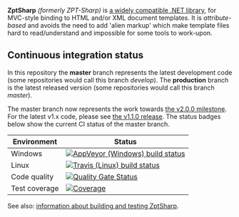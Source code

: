 **ZptSharp** *(formerly ZPT-Sharp)* is [a widely compatible .NET library], for MVC-style binding to
HTML and/or XML document templates. It is *attribute-based* and avoids the
need to add 'alien markup' which make template files hard to read/understand
and impossible for some tools to work-upon.

[a widely compatible .NET library]: ZptSharp.Documentation/articles/Compatibility.md

## Continuous integration status
In this repository the **master** branch represents the latest development code
(some repositories would call this branch *develop*).  The **production** branch
is the latest released version (some repositories would call this branch *master*).

The master branch now represents the work towards [the v2.0.0 milestone].  For the
latest v1.x code, please see [the v1.1.0 release].  The status badges below show the
current CI status of the master branch.

| Environment   | Status |
| ------------- | ------ |
| Windows       | [![AppVeyor (Windows) build status](https://ci.appveyor.com/api/projects/status/apc1gw18xjkr2fn3/branch/master?svg=true)](https://ci.appveyor.com/project/craigfowler/zpt-sharp/branch/master) |
| Linux         | [![Travis (Linux) build status](https://api.travis-ci.org/csf-dev/ZPT-Sharp.svg?branch=master)](https://travis-ci.org/github/csf-dev/ZPT-Sharp) |
| Code quality  | [![Quality Gate Status](https://sonarcloud.io/api/project_badges/measure?project=ZptSharp&metric=alert_status)](https://sonarcloud.io/dashboard?id=ZptSharp) |
| Test coverage | [![Coverage](https://sonarcloud.io/api/project_badges/measure?project=ZptSharp&metric=coverage)](https://sonarcloud.io/dashboard?id=ZptSharp) |

See also: [information about building and testing ZptSharp].

[the v2.0.0 milestone]: https://github.com/csf-dev/ZPT-Sharp/milestone/17
[the v1.1.0 release]: https://github.com/csf-dev/ZPT-Sharp/releases/tag/v1.1.0
[information about building and testing ZptSharp]: ZptSharp.Documentation/articles/BuildAndTest.md